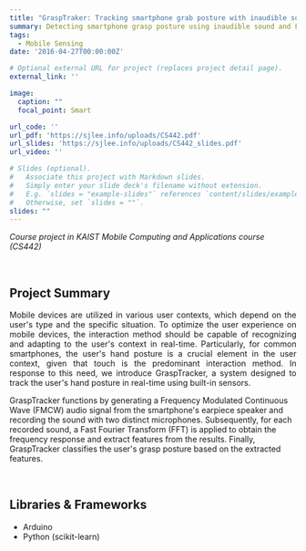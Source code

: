 ```yaml
---
title: "GraspTraker: Tracking smartphone grab posture with inaudible sound"
summary: Detecting smartphone grasp posture using inaudible sound and FMCW modulation
tags:
  - Mobile Sensing
date: '2016-04-27T00:00:00Z'

# Optional external URL for project (replaces project detail page).
external_link: ''

image:
  caption: ""
  focal_point: Smart

url_code: ''
url_pdf: 'https://sjlee.info/uploads/CS442.pdf'
url_slides: 'https://sjlee.info/uploads/CS442_slides.pdf'
url_video: ''

# Slides (optional).
#   Associate this project with Markdown slides.
#   Simply enter your slide deck's filename without extension.
#   E.g. `slides = "example-slides"` references `content/slides/example-slides.md`.
#   Otherwise, set `slides = ""`.
slides: ""
---
```

<i>Course project in KAIST Mobile Computing and Applications course (CS442)</i>

<br>

## Project Summary

<p style="text-align:justify">
Mobile devices are utilized in various user contexts, which depend on the user's type and the specific situation. To optimize the user experience on mobile devices, the interaction method should be capable of recognizing and adapting to the user's context in real-time. Particularly, for common smartphones, the user's hand posture is a crucial element in the user context, given that touch is the predominant interaction method. In response to this need, we introduce GraspTracker, a system designed to track the user's hand posture in real-time using built-in sensors.

GraspTracker functions by generating a Frequency Modulated Continuous Wave (FMCW) audio signal from the smartphone's earpiece speaker and recording the sound with two distinct microphones. Subsequently, for each recorded sound, a Fast Fourier Transform (FFT) is applied to obtain the frequency response and extract features from the results. Finally, GraspTracker classifies the user's grasp posture based on the extracted features.
</p>

<br>

## Libraries & Frameworks

- Arduino
- Python (scikit-learn)